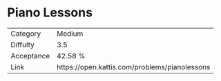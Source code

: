 # Piano Lessons

<table>
    <tr>
        <td>Category</td>
        <td>Medium</td>
    </tr>
    <tr>
        <td>Diffulty</td>
        <td>3.5</td>
    </tr>
    <tr>
        <td>Acceptance</td>
        <td>42.58 %</td>
    </tr>
    <tr>
        <td>Link</td>
        <td>https://open.kattis.com/problems/pianolessons</td>
    </tr>
</table>